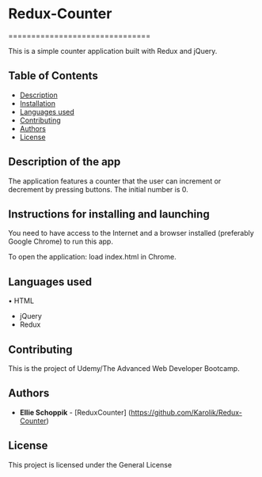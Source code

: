 # Redux-Counter
===============================

This is a simple counter application built with Redux and jQuery.

## Table of Contents

* [Description](#description)
* [Installation](#instructions-for-installing-and-launching)
* [Languages used](#languages-used)
* [Contributing](#contributing)
* [Authors](#authors)
* [License](#license)

## Description of the app

The application features a counter that the user can increment or decrement by pressing buttons.
The initial number is 0.

## Instructions for installing and launching

You need to have access to the Internet and a browser installed (preferably Google Chrome) to run this app.

To open the application: load index.html in Chrome.

## Languages used

•	HTML
* jQuery
* Redux

## Contributing

This is the project of Udemy/The Advanced Web Developer Bootcamp.

## Authors

* **Ellie Schoppik**  - [ReduxCounter] (https://github.com/Karolik/Redux-Counter)

## License

This project is licensed under the General License 

